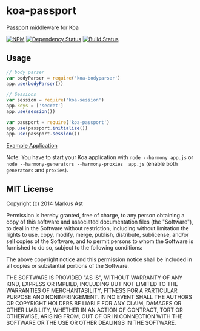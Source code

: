 # koa-passport

[Passport](https://github.com/jaredhanson/passport) middleware for Koa

[![NPM][npm]](https://npmjs.org/package/koa-passport)
[![Dependency Status][dependencies]](https://david-dm.org/rkusa/koa-passport)
[![Build Status][drone]](https://ci.rkusa.st/github.com/rkusa/koa-passport)

## Usage

```js
// body parser
var bodyParser = require('koa-bodyparser')
app.use(bodyParser())

// Sessions
var session = require('koa-session')
app.keys = ['secret']
app.use(session())

var passport = require('koa-passport')
app.use(passport.initialize())
app.use(passport.session())
```

[Example Application](https://github.com/rkusa/koa-passport-example)

Note: You have to start your Koa application with `node --harmony app.js` or `node --harmony-generators --harmony-proxies  app.js` (enable both `generators` and `proxies`).

## MIT License

Copyright (c) 2014 Markus Ast

Permission is hereby granted, free of charge, to any person obtaining a copy of
this software and associated documentation files (the "Software"), to deal in
the Software without restriction, including without limitation the rights to
use, copy, modify, merge, publish, distribute, sublicense, and/or sell copies of
the Software, and to permit persons to whom the Software is furnished to do so,
subject to the following conditions:

The above copyright notice and this permission notice shall be included in all
copies or substantial portions of the Software.

THE SOFTWARE IS PROVIDED "AS IS", WITHOUT WARRANTY OF ANY KIND, EXPRESS OR
IMPLIED, INCLUDING BUT NOT LIMITED TO THE WARRANTIES OF MERCHANTABILITY, FITNESS
FOR A PARTICULAR PURPOSE AND NONINFRINGEMENT. IN NO EVENT SHALL THE AUTHORS OR
COPYRIGHT HOLDERS BE LIABLE FOR ANY CLAIM, DAMAGES OR OTHER LIABILITY, WHETHER
IN AN ACTION OF CONTRACT, TORT OR OTHERWISE, ARISING FROM, OUT OF OR IN
CONNECTION WITH THE SOFTWARE OR THE USE OR OTHER DEALINGS IN THE SOFTWARE.

[npm]: http://img.shields.io/npm/v/koa-passport.svg?style=flat-square
[dependencies]: http://img.shields.io/david/rkusa/koa-passport.svg?style=flat-square
[drone]: http://ci.rkusa.st/github.com/rkusa/koa-passport/status.svg?success=https%3A%2F%2Fimg.shields.io%2Fbadge%2Fbuild-success-brightgreen.svg%3Fstyle%3Dflat-square&failure=https%3A%2F%2Fimg.shields.io%2Fbadge%2Fbuild-failure-red.svg%3Fstyle%3Dflat-square